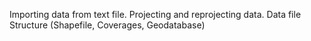 Importing data from text file. Projecting and reprojecting data. Data file Structure (Shapefile,
Coverages, Geodatabase) 